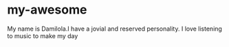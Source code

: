 # my-awesome

My name is Damilola.I have a jovial and reserved personality. I love listening to music to make my day
